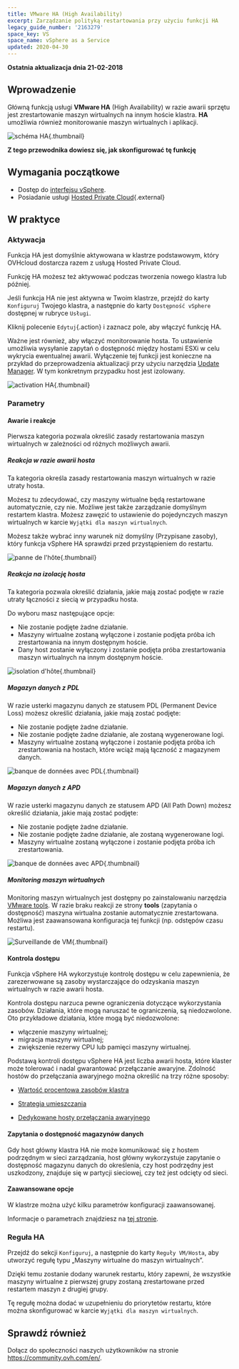 ```yaml
---
title: VMware HA (High Availability)
excerpt: Zarządzanie polityką restartowania przy użyciu funkcji HA
legacy_guide_number: '2163279'
space_key: VS
space_name: vSphere as a Service
updated: 2020-04-30
---
```


**Ostatnia aktualizacja dnia 21-02-2018**

## Wprowadzenie

Główną funkcją usługi **VMware HA** (High Availability) w razie awarii sprzętu jest zrestartowanie maszyn wirtualnych na innym hoście klastra. **HA** umożliwia również monitorowanie maszyn wirtualnych i aplikacji.

![schéma HA](images/HA3.png){.thumbnail}

**Z tego przewodnika dowiesz się, jak skonfigurować tę funkcję**

## Wymagania początkowe

- Dostęp do [interfejsu vSphere](/pages/cloud/private-cloud/vsphere_interface_connexion).
- Posiadanie usługi [Hosted Private Cloud](https://www.ovhcloud.com/pl/enterprise/products/hosted-private-cloud/){.external}

## W praktyce

### Aktywacja

Funkcja HA jest domyślnie aktywowana w klastrze podstawowym, który OVHcloud dostarcza razem z usługą Hosted Private Cloud.

Funkcję HA możesz też aktywować podczas tworzenia nowego klastra lub później.

Jeśli funkcja HA nie jest aktywna w Twoim klastrze, przejdź do karty `Konfiguruj` Twojego klastra, a następnie do karty `Dostępność vSphere` dostępnej w rubryce `Usługi`.

Kliknij polecenie `Edytuj`{.action} i zaznacz pole, aby włączyć funkcję HA.

Ważne jest również, aby włączyć monitorowanie hosta. To ustawienie umożliwia wysyłanie zapytań o dostępność między hostami ESXi w celu wykrycia ewentualnej awarii.
Wyłączenie tej funkcji jest konieczne na przykład do przeprowadzenia aktualizacji przy użyciu narzędzia [Update Manager](/pages/cloud/private-cloud/vmware_update_manager). W tym konkretnym przypadku host jest izolowany.

![activation HA](images/HA.png){.thumbnail}


### Parametry

#### Awarie i reakcje

Pierwsza kategoria pozwala określić zasady restartowania maszyn wirtualnych w zależności od różnych możliwych awarii.

##### Reakcja w razie awarii hosta

Ta kategoria określa zasady restartowania maszyn wirtualnych w razie utraty hosta.

Możesz tu zdecydować, czy maszyny wirtualne będą restartowane automatycznie, czy nie.
Możliwe jest także zarządzanie domyślnym restartem klastra. Możesz zawęzić to ustawienie do pojedynczych maszyn wirtualnych w karcie `Wyjątki dla maszyn wirtualnych`.

Możesz także wybrać inny warunek niż domyślny (Przypisane zasoby), który funkcja vSphere HA sprawdzi przed przystąpieniem do restartu.

![panne de l'hôte](images/HAparam1.PNG){.thumbnail}

##### Reakcja na izolację hosta

Ta kategoria pozwala określić działania, jakie mają zostać podjęte w razie utraty łączności z siecią w przypadku hosta.

Do wyboru masz następujące opcje: 

- Nie zostanie podjęte żadne działanie.
- Maszyny wirtualne zostaną wyłączone i zostanie podjęta próba ich zrestartowania na innym dostępnym hoście.
- Dany host zostanie wyłączony i zostanie podjęta próba zrestartowania maszyn wirtualnych na innym dostępnym hoście.

![isolation d'hôte](images/HAparam2.PNG){.thumbnail}

##### Magazyn danych z PDL

W razie usterki magazynu danych ze statusem PDL (Permanent Device Loss) możesz określić działania, jakie mają zostać podjęte:

- Nie zostanie podjęte żadne działanie.
- Nie zostanie podjęte żadne działanie, ale zostaną wygenerowane logi.
- Maszyny wirtualne zostaną wyłączone i zostanie podjęta próba ich zrestartowania na hostach, które wciąż mają łączność z magazynem danych.

![banque de données avec PDL](images/HAparam3.PNG){.thumbnail}

##### Magazyn danych z APD

W razie usterki magazynu danych ze statusem APD (All Path Down) możesz określić działania, jakie mają zostać podjęte:

- Nie zostanie podjęte żadne działanie.
- Nie zostanie podjęte żadne działanie, ale zostaną wygenerowane logi.
- Maszyny wirtualne zostaną wyłączone i zostanie podjęta próba ich zrestartowania.

![banque de données avec APD](images/HAparam4.PNG){.thumbnail}

##### Monitoring maszyn wirtualnych

Monitoring maszyn wirtualnych jest dostępny po zainstalowaniu narzędzia [VMware tools](/pages/cloud/private-cloud/vmware_tools_install).
W razie braku reakcji ze strony **tools** (zapytania o dostępność) maszyna wirtualna zostanie automatycznie zrestartowana. Możliwa jest zaawansowana konfiguracja tej funkcji (np. odstępów czasu restartu).

![Surveillande de VM](images/HAparam5.PNG){.thumbnail}

#### Kontrola dostępu

Funkcja vSphere HA wykorzystuje kontrolę dostępu w celu zapewnienia, że zarezerwowane są zasoby wystarczające do odzyskania maszyn wirtualnych w razie awarii hosta.

Kontrola dostępu narzuca pewne ograniczenia dotyczące wykorzystania zasobów. Działania, które mogą naruszać te ograniczenia, są niedozwolone. Oto przykładowe działania, które mogą być niedozwolone:

- włączenie maszyny wirtualnej;
- migracja maszyny wirtualnej;
- zwiększenie rezerwy CPU lub pamięci maszyny wirtualnej.

Podstawą kontroli dostępu vSphere HA jest liczba awarii hosta, które klaster może tolerować i nadal gwarantować przełączanie awaryjne. Zdolność hostów do przełączania awaryjnego można określić na trzy różne sposoby:

- [Wartość procentowa zasobów klastra](https://docs.vmware.com/en/VMware-vSphere/6.5/com.vmware.vsphere.avail.doc/GUID-FAFEFEFF-56F7-4CDF-A682-FC3C62A29A95.html)

- [Strategia umieszczania](https://docs.vmware.com/en/VMware-vSphere/6.5/com.vmware.vsphere.avail.doc/GUID-85D9737E-769C-40B6-AB73-F58DA1A451F0.html)

- [Dedykowane hosty przełączania awaryjnego](https://docs.vmware.com/en/VMware-vSphere/6.5/com.vmware.vsphere.avail.doc/GUID-C4F5F9EE-4235-4151-BEBE-FCB2A752407B.html)

#### Zapytania o dostępność magazynów danych

Gdy host główny klastra HA nie może komunikować się z hostem podrzędnym w sieci zarządzania, host główny wykorzystuje zapytanie o dostępność magazynu danych do określenia, czy host podrzędny jest uszkodzony, znajduje się w partycji sieciowej, czy też jest odcięty od sieci.

#### Zaawansowane opcje

W klastrze można użyć kilku parametrów konfiguracji zaawansowanej.

Informacje o parametrach znajdziesz na [tej stronie](https://docs.vmware.com/en/VMware-vSphere/6.5/com.vmware.vsphere.avail.doc/GUID-E0161CB5-BD3F-425F-A7E0-BF83B005FECA.html).

### Reguła HA

Przejdź do sekcji `Konfiguruj`, a następnie do karty `Reguły VM/Hosta`, aby utworzyć regułę typu „Maszyny wirtualne do maszyn wirtualnych”.

Dzięki temu zostanie dodany warunek restartu, który zapewni, że wszystkie maszyny wirtualne z pierwszej grupy zostaną zrestartowane przed restartem maszyn z drugiej grupy.

Tę regułę można dodać w uzupełnieniu do priorytetów restartu, które można skonfigurować w karcie `Wyjątki dla maszyn wirtualnych`.

## Sprawdź również

Dołącz do społeczności naszych użytkowników na stronie <https://community.ovh.com/en/>.
